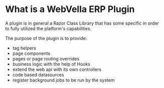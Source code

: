 ﻿<!--{"sort_order":1, "name": "overview", "label": "Overview"}-->
# What is a WebVella ERP Plugin

A plugin is in general a Razor Class Library that has some specific in order to fully utilized the platform's capabilities.

The purpose of the plugin is to provide:

- tag helpers
- page components
- pages or page routing overrides
- business logic with the help of Hooks
- extend the web api with its own controllers
- code based datasources 
- register background jobs to be run by the system